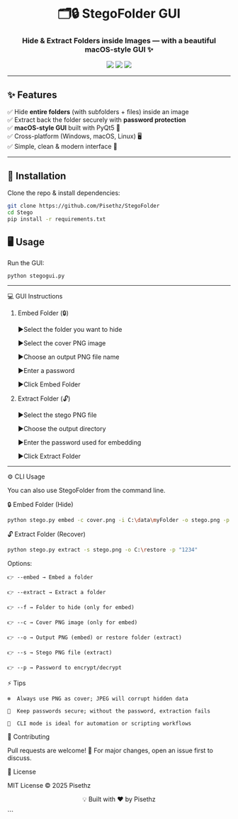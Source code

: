 <div align="center">

# 🗂️🔒 StegoFolder GUI
### Hide & Extract Folders inside Images — with a beautiful macOS-style GUI ✨

<img src="https://img.shields.io/badge/Python-3.10+-blue?style=for-the-badge&logo=python" />
<img src="https://img.shields.io/badge/PyQt5-GUI-orange?style=for-the-badge&logo=qt" />
<img src="https://img.shields.io/github/license/openai/openai-cookbook?style=for-the-badge" />

</div>

---

## ✨ Features

✅ Hide **entire folders** (with subfolders + files) inside an image  
✅ Extract back the folder securely with **password protection**  
✅ **macOS-style GUI** built with PyQt5 🎨  
✅ Cross-platform (Windows, macOS, Linux) 🖥️  
✅ Simple, clean & modern interface 💎  

---

## 🚀 Installation

Clone the repo & install dependencies:

```bash
git clone https://github.com/Pisethz/StegoFolder
cd Stego
pip install -r requirements.txt

```

## 🖥️ Usage

Run the GUI:

```bash
python stegogui.py

```

---
💻 GUI Instructions

1. Embed Folder (🔒)

    ▶️Select the folder you want to hide

    ▶️Select the cover PNG image

    ▶️Choose an output PNG file name

    ▶️Enter a password

    ▶️Click Embed Folder

2. Extract Folder (🔓)

    ▶️Select the stego PNG file

    ▶️Choose the output directory

    ▶️Enter the password used for embedding

    ▶️Click Extract Folder
---
⚙️ CLI Usage

You can also use StegoFolder from the command line.

🔒  Embed Folder (Hide)

```bash
python stego.py embed -c cover.png -i C:\data\myFolder -o stego.png -p "1234"

```

🔓  Extract Folder (Recover)

```bash
python stego.py extract -s stego.png -o C:\restore -p "1234"

```

Options:

    👉 --embed → Embed a folder

    👉 --extract → Extract a folder

    👉 --f → Folder to hide (only for embed)

    👉 --c → Cover PNG image (only for embed)

    👉 --o → Output PNG (embed) or restore folder (extract)

    👉 --s → Stego PNG file (extract)

    👉 --p → Password to encrypt/decrypt

⚡ Tips

    ❄️  Always use PNG as cover; JPEG will corrupt hidden data

    🔑  Keep passwords secure; without the password, extraction fails

    🤖  CLI mode is ideal for automation or scripting workflows

🤝 Contributing

Pull requests are welcome! 🎉
For major changes, open an issue first to discuss.

📜 License

MIT License © 2025 Pisethz

<div align="center">

💡 Built with ❤️ by Pisethz

</div> ```
